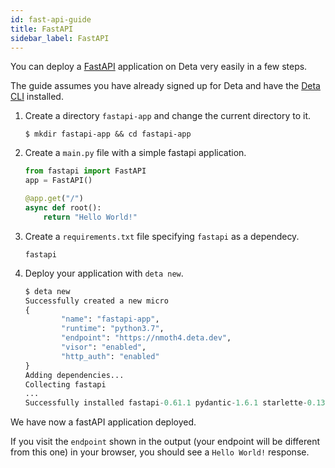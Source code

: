 ```yaml
---
id: fast-api-guide
title: FastAPI
sidebar_label: FastAPI
---
```


You can deploy a [FastAPI](https://fastapi.tiangolo.com/) application on Deta very easily in a few steps.

The guide assumes you have already signed up for Deta and have the [Deta CLI](../cli/install.md) installed.

1. Create a directory `fastapi-app` and change the current directory to it.

    ```shell
    $ mkdir fastapi-app && cd fastapi-app
    ```

2. Create a `main.py` file with a simple fastapi application.

    ```python
    from fastapi import FastAPI
    app = FastAPI()

    @app.get("/")
    async def root():    
    	return "Hello World!"
    ```

3. Create a `requirements.txt` file specifying `fastapi` as a dependecy.

    ```
    fastapi
    ```

4. Deploy your application with `deta new`.

    ```python
    $ deta new
    Successfully created a new micro
    {
            "name": "fastapi-app",
            "runtime": "python3.7",
            "endpoint": "https://nmoth4.deta.dev",
            "visor": "enabled",
            "http_auth": "enabled"
    }
    Adding dependencies...
    Collecting fastapi
    ...
    Successfully installed fastapi-0.61.1 pydantic-1.6.1 starlette-0.13.6
    ```

We have now a fastAPI application deployed. 

If you visit the `endpoint` shown in the output (your endpoint will be different from this one) in your browser, you should see a `Hello World!` response.